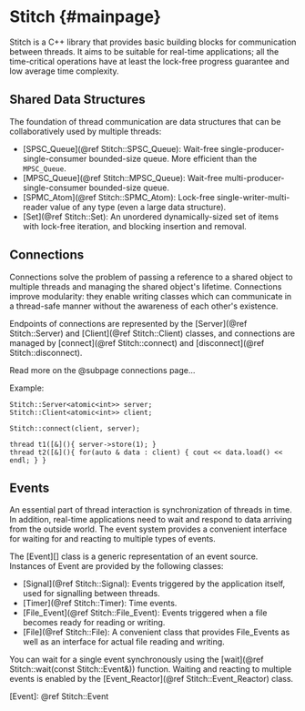 Stitch {#mainpage}
======

Stitch is a C++ library that provides basic building blocks for communication between threads. It aims to be suitable for real-time applications; all the time-critical operations have at least the lock-free progress guarantee and low average time complexity.


Shared Data Structures
----------------------

The foundation of thread communication are data structures that can be collaboratively used by multiple threads:

- [SPSC_Queue](@ref Stitch::SPSC_Queue): Wait-free single-producer-single-consumer bounded-size queue. More efficient than the `MPSC_Queue`.
- [MPSC_Queue](@ref Stitch::MPSC_Queue): Wait-free multi-producer-single-consumer bounded-size queue.
- [SPMC_Atom](@ref Stitch::SPMC_Atom): Lock-free single-writer-multi-reader value of any type (even a large data structure).
- [Set](@ref Stitch::Set): An unordered dynamically-sized set of items with lock-free iteration, and blocking insertion and removal.

Connections
-----------

Connections solve the problem of passing a reference to a shared object to multiple threads and managing the shared object's lifetime.
Connections improve modularity: they enable writing classes which can communicate in a thread-safe manner without the awareness of each other's existence.

Endpoints of connections are represented by the [Server](@ref Stitch::Server) and [Client](@ref Stitch::Client) classes,
and connections are managed by [connect](@ref Stitch::connect) and [disconnect](@ref Stitch::disconnect).

Read more on the @subpage connections page...

Example:

    Stitch::Server<atomic<int>> server;
    Stitch::Client<atomic<int>> client;

    Stitch::connect(client, server);

    thread t1([&](){ server->store(1); }
    thread t2([&](){ for(auto & data : client) { cout << data.load() << endl; } }

Events
------

An essential part of thread interaction is synchronization of threads in time. In addition, real-time applications need to wait and respond to data arriving from the outside world. The event system provides a convenient interface for waiting for and reacting to multiple types of events.

The [Event][] class is a generic representation of an event source. Instances of Event are provided by the following classes:

- [Signal](@ref Stitch::Signal): Events triggered by the application itself, used for signalling between threads.
- [Timer](@ref Stitch::Timer): Time events.
- [File_Event](@ref Stitch::File_Event): Events triggered when a file becomes ready for reading or writing.
- [File](@ref Stitch::File): A convenient class that provides File_Events as well as an interface for actual file reading and writing.

You can wait for a single event synchronously using the [wait](@ref Stitch::wait(const Stitch::Event&)) function. Waiting and reacting to multiple events is enabled by the [Event_Reactor](@ref Stitch::Event_Reactor) class.

[Event]: @ref Stitch::Event
